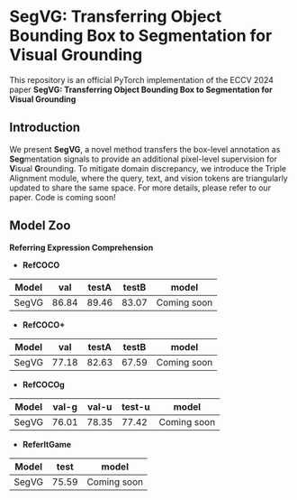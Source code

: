 **SegVG: Transferring Object Bounding Box to Segmentation for Visual Grounding**
========

This repository is an official PyTorch implementation of the ECCV 2024 paper **SegVG: Transferring Object Bounding Box to Segmentation for Visual Grounding**

## **Introduction**
We present **SegVG**, a novel method transfers the box-level annotation as **Seg**mentation signals to provide an additional pixel-level supervision for **V**isual **G**rounding.
To mitigate domain discrepancy, we introduce the Triple Alignment module, where the query, text, and vision tokens are triangularly updated to share the same space.
For more details, please refer to our paper. Code is coming soon!

## **Model Zoo**
**Referring Expression Comprehension**
- **RefCOCO**

| Model             | val     | testA  | testB  | model |
|-------------------|---------|--------|--------|-------|
| SegVG     | 86\.84  | 89\.46 | 83\.07 | Coming soon  |

- **RefCOCO+**

| Model             | val     | testA  | testB  | model |
|-------------------|---------|--------|--------|-------|
| SegVG     | 77\.18  | 82\.63 | 67\.59 | Coming soon  |   

- **RefCOCOg**

| Model             | val-g     | val-u  | test-u  | model |
|-------------------|---------|--------|--------|-------|
| SegVG     | 76\.01  | 78\.35 | 77\.42 | Coming soon  |    

- **ReferItGame**

| Model             | test  | model |
|-------------------|--------|-------|
| SegVG     | 75\.59 | Coming soon  |    
